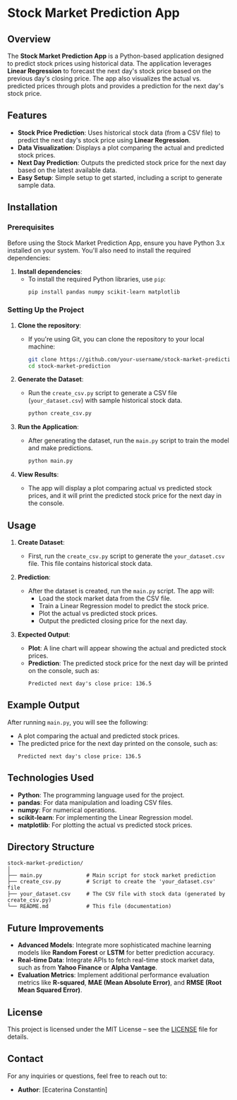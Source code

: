 
# Stock Market Prediction App

## Overview
The **Stock Market Prediction App** is a Python-based application designed to predict stock prices using historical data. The application leverages **Linear Regression** to forecast the next day's stock price based on the previous day's closing price. The app also visualizes the actual vs. predicted prices through plots and provides a prediction for the next day's stock price.

## Features
- **Stock Price Prediction**: Uses historical stock data (from a CSV file) to predict the next day's stock price using **Linear Regression**.
- **Data Visualization**: Displays a plot comparing the actual and predicted stock prices.
- **Next Day Prediction**: Outputs the predicted stock price for the next day based on the latest available data.
- **Easy Setup**: Simple setup to get started, including a script to generate sample data.

## Installation

### Prerequisites
Before using the Stock Market Prediction App, ensure you have Python 3.x installed on your system. You'll also need to install the required dependencies:

1. **Install dependencies**:
   - To install the required Python libraries, use `pip`:
     ```bash
     pip install pandas numpy scikit-learn matplotlib
     ```

### Setting Up the Project

1. **Clone the repository**:
   - If you're using Git, you can clone the repository to your local machine:
     ```bash
     git clone https://github.com/your-username/stock-market-prediction.git
     cd stock-market-prediction
     ```

2. **Generate the Dataset**:
   - Run the `create_csv.py` script to generate a CSV file (`your_dataset.csv`) with sample historical stock data.
     ```bash
     python create_csv.py
     ```

3. **Run the Application**:
   - After generating the dataset, run the `main.py` script to train the model and make predictions.
     ```bash
     python main.py
     ```

4. **View Results**:
   - The app will display a plot comparing actual vs predicted stock prices, and it will print the predicted stock price for the next day in the console.

## Usage

1. **Create Dataset**:
   - First, run the `create_csv.py` script to generate the `your_dataset.csv` file. This file contains historical stock data.

2. **Prediction**:
   - After the dataset is created, run the `main.py` script. The app will:
     - Load the stock market data from the CSV file.
     - Train a Linear Regression model to predict the stock price.
     - Plot the actual vs predicted stock prices.
     - Output the predicted closing price for the next day.

3. **Expected Output**:
   - **Plot**: A line chart will appear showing the actual and predicted stock prices.
   - **Prediction**: The predicted stock price for the next day will be printed on the console, such as:
     ```
     Predicted next day's close price: 136.5
     ```

## Example Output
After running `main.py`, you will see the following:
- A plot comparing the actual and predicted stock prices.
- The predicted price for the next day printed on the console, such as:
  ```
  Predicted next day's close price: 136.5
  ```

## Technologies Used
- **Python**: The programming language used for the project.
- **pandas**: For data manipulation and loading CSV files.
- **numpy**: For numerical operations.
- **scikit-learn**: For implementing the Linear Regression model.
- **matplotlib**: For plotting the actual vs predicted stock prices.

## Directory Structure

```
stock-market-prediction/
│
├── main.py              # Main script for stock market prediction
├── create_csv.py        # Script to create the 'your_dataset.csv' file
├── your_dataset.csv     # The CSV file with stock data (generated by create_csv.py)
└── README.md            # This file (documentation)
```

## Future Improvements
- **Advanced Models**: Integrate more sophisticated machine learning models like **Random Forest** or **LSTM** for better prediction accuracy.
- **Real-time Data**: Integrate APIs to fetch real-time stock market data, such as from **Yahoo Finance** or **Alpha Vantage**.
- **Evaluation Metrics**: Implement additional performance evaluation metrics like **R-squared**, **MAE (Mean Absolute Error)**, and **RMSE (Root Mean Squared Error)**.
  
## License
This project is licensed under the MIT License – see the [LICENSE](LICENSE) file for details.

## Contact
For any inquiries or questions, feel free to reach out to:

- **Author**: [Ecaterina Constantin]
